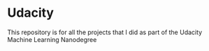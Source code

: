 # Udacity
This repository is for all the projects that I did as part of the Udacity Machine Learning Nanodegree
